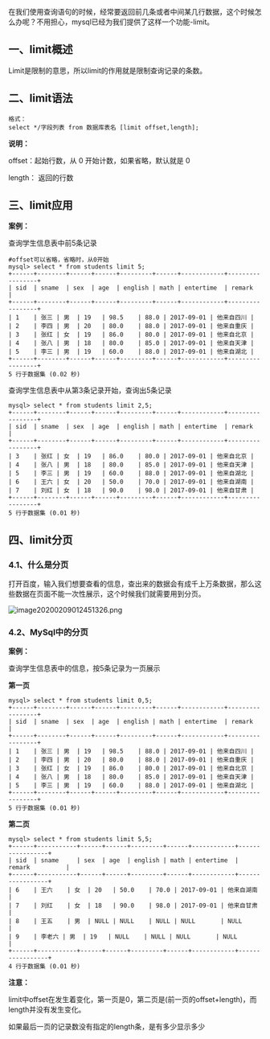 在我们使用查询语句的时候，经常要返回前几条或者中间某几行数据，这个时候怎么办呢？不用担心，mysql已经为我们提供了这样一个功能-limit。

## 一、limit概述

Limit是限制的意思，所以limit的作用就是限制查询记录的条数。

## 二、limit语法

```mysql
格式：
select */字段列表 from 数据库表名 [limit offset,length];
```

**说明：**

offset：起始行数，从 0 开始计数，如果省略，默认就是 0

length： 返回的行数

## 三、limit应用

**案例：**

查询学生信息表中前5条记录

```mysql
#offset可以省略，省略时，从0开始
mysql> select * from students limit 5;
+------+--------+------+------+---------+------+------------+-----------------+
| sid  | sname  | sex  | age  | english | math | entertime  | remark          |
+------+--------+------+------+---------+------+------------+-----------------+
| 1    | 张三 | 男  | 19   | 98.5    | 88.0 | 2017-09-01 | 他来自四川 |
| 2    | 李四 | 男  | 20   | 80.0    | 88.0 | 2017-09-01 | 他来自重庆 |
| 3    | 张红 | 女  | 19   | 86.0    | 80.0 | 2017-09-01 | 他来自北京 |
| 4    | 张八 | 男  | 18   | 80.0    | 85.0 | 2017-09-01 | 他来自天津 |
| 5    | 李三 | 男  | 19   | 60.0    | 88.0 | 2017-09-01 | 他来自湖北 |
+------+--------+------+------+---------+------+------------+-----------------+
5 行于数据集 (0.02 秒)
```

查询学生信息表中从第3条记录开始，查询出5条记录

```mysql
mysql> select * from students limit 2,5;
+------+--------+------+------+---------+------+------------+-----------------+
| sid  | sname  | sex  | age  | english | math | entertime  | remark          |
+------+--------+------+------+---------+------+------------+-----------------+
| 3    | 张红 | 女  | 19   | 86.0    | 80.0 | 2017-09-01 | 他来自北京 |
| 4    | 张八 | 男  | 18   | 80.0    | 85.0 | 2017-09-01 | 他来自天津 |
| 5    | 李三 | 男  | 19   | 60.0    | 88.0 | 2017-09-01 | 他来自湖北 |
| 6    | 王六 | 女  | 20   | 50.0    | 70.0 | 2017-09-01 | 他来自湖南 |
| 7    | 刘红 | 女  | 18   | 90.0    | 98.0 | 2017-09-01 | 他来自甘肃 |
+------+--------+------+------+---------+------+------------+-----------------+
5 行于数据集 (0.01 秒)
```

## 四、limit分页

### 4.1、什么是分页

打开百度，输入我们想要查看的信息，查出来的数据会有成千上万条数据，那么这些数据在页面不能一次性展示，这个时候我们就需要用到分页。

![image20200209012451326.png](https://www.zutuanxue.com:8000/static/media/images/2020/10/20/1603189560330.png)

### 4.2、MySql中的分页

**案例：**

查询学生信息表中的信息，按5条记录为一页展示

**第一页**

```mysql
mysql> select * from students limit 0,5;
+------+--------+------+------+---------+------+------------+-----------------+
| sid  | sname  | sex  | age  | english | math | entertime  | remark          |
+------+--------+------+------+---------+------+------------+-----------------+
| 1    | 张三 | 男  | 19   | 98.5    | 88.0 | 2017-09-01 | 他来自四川 |
| 2    | 李四 | 男  | 20   | 80.0    | 88.0 | 2017-09-01 | 他来自重庆 |
| 3    | 张红 | 女  | 19   | 86.0    | 80.0 | 2017-09-01 | 他来自北京 |
| 4    | 张八 | 男  | 18   | 80.0    | 85.0 | 2017-09-01 | 他来自天津 |
| 5    | 李三 | 男  | 19   | 60.0    | 88.0 | 2017-09-01 | 他来自湖北 |
+------+--------+------+------+---------+------+------------+-----------------+
5 行于数据集 (0.01 秒)
```

**第二页**

```mysql
mysql> select * from students limit 5,5;
+------+-----------+------+------+---------+------+------------+-----------------+
| sid  | sname     | sex  | age  | english | math | entertime  | remark          |
+------+-----------+------+------+---------+------+------------+-----------------+
| 6    | 王六    | 女  | 20   | 50.0    | 70.0 | 2017-09-01 | 他来自湖南 |
| 7    | 刘红    | 女  | 18   | 90.0    | 98.0 | 2017-09-01 | 他来自甘肃 |
| 8    | 王五    | 男  | NULL | NULL    | NULL | NULL       | NULL            |
| 9    | 李老六 | 男  | 19   | NULL    | NULL | NULL       | NULL            |
+------+-----------+------+------+---------+------+------------+-----------------+
4 行于数据集 (0.01 秒)
```

**注意：**

limit中offset在发生着变化，第一页是0，第二页是(前一页的offset+length)，而length并没有发生变化。

如果最后一页的记录数没有指定的length条，是有多少显示多少